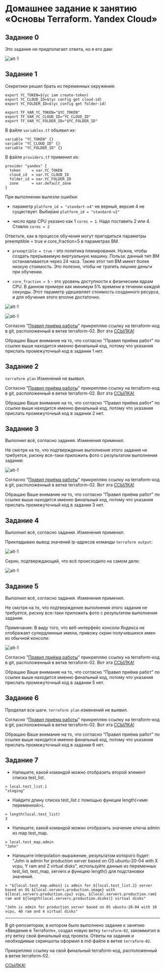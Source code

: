 # Домашнее задание к занятию «Основы Terraform. Yandex Cloud»


## Задание 0

Это задание не предполагает ответа, но я его дам:

![alt-1](https://github.com/antonmayko/devops-netology/blob/terraform-02/terraform/ter-02/assets/security-groups.png "security-groups")


## Задание 1

Секретики решил брать из переменных окружения:

```
export YC_TOKEN=$(yc iam create-token)
export YC_CLOUD_ID=$(yc config get cloud-id)
export YC_FOLDER_ID=$(yc config get folder-id)

export TF_VAR_YC_TOKEN="$YC_TOKEN"
export TF_VAR_YC_CLOUD_ID="YC_CLOUD_ID"
export TF_VAR_YC_FOLDER_ID="$YC_FOLDER_ID"
```

В файле `variables.tf` объявил их:

```
variable "YC_TOKEN" {}
variable "YC_CLOUD_ID" {}
variable "YC_FOLDER_ID" {}
```

В файле `providers.tf` применил их:

```
provider "yandex" {
  token     = var.YC_TOKEN
  cloud_id  = var.YC_CLOUD_ID
  folder_id = var.YC_FOLDER_ID
  zone      = var.default_zone
}
```

При выполнении вылезли ошибки:

- параметр `platform_id = "standart-v4"` не верный, версия 4 не существует. Выбираю `platform_id = "standard-v2"`

- число ядер CPU указано как 1   `cores = 1`. Надо поставить 2 или 4. Ставлю `cores = 2`


Ответьте, как в процессе обучения могут пригодиться параметры preemptible = true и core_fraction=5 в параметрах ВМ.

- `preemptible = true` - это политика планирования. Нужна, чтобы создать прерываемую виртуальную машину. Польза: данный тип ВМ останавливается через 24 часа.
Также этот тип ВМ имеет более низкую стоимость. Это полезно, чтобы не тратить лишние деньги при обучении.

- `core_fraction = 5` - это уровень доступности к физическим ядрам CPU. В данном примере как минимум 5% времени в течении каждой секунды. Этот параметр 
удешевляет стоимость созданного ресурса, и для обучения этого вполне достаточно.

![alt-1](https://github.com/antonmayko/devops-netology/blob/terraform-02/terraform/ter-02/assets/yc_vm.png "yc_vm")

![alt-1](https://github.com/antonmayko/devops-netology/blob/terraform-02/terraform/ter-02/assets/ssh_connect.png "ssh_connect")


Согласно "[Правил приёма работы](https://github.com/netology-code/ter-homeworks/blob/main/02/hw-02.md#правила-приёма-работы)" прикрепляю ссылку на 
terraform-код в git, расположенный в ветке terraform-02. Вот эта [ССЫЛКА!](https://github.com/antonmayko/devops-netology/tree/terraform-02/terraform/ter-02/src)

Обращаю Ваше внимание на то, что согласно "Правил приёма работ" по ссылке выше находится именно финальный код, 
потому что указания прислать промежуточный код в задании 1 нет.


## Задание 2

`terraform plan` Изменений не выявил.

Согласно "[Правил приёма работы](https://github.com/netology-code/ter-homeworks/blob/main/02/hw-02.md#правила-приёма-работы)" прикрепляю ссылку на 
terraform-код в git, расположенный в ветке terraform-02. Вот эта [ССЫЛКА!](https://github.com/antonmayko/devops-netology/tree/terraform-02/terraform/ter-02/src)

Обращаю Ваше внимание на то, что согласно "Правил приёма работ" по ссылке выше находится именно финальный код, 
потому что указания прислать промежуточный код в задании 2 нет.


## Задание 3

Выполнил всё, согласно задания. Изменения применил.

Не смотря на то, что подтверждение выполнения этого задания не требуется, рискну все-таки приложить фото с результатом выполнения задания:

![alt-1](https://github.com/antonmayko/devops-netology/blob/terraform-02/terraform/ter-02/assets/yc_vm_two.png "yc_vm_two")


Согласно "[Правил приёма работы](https://github.com/netology-code/ter-homeworks/blob/main/02/hw-02.md#правила-приёма-работы)" прикрепляю ссылку на 
terraform-код в git, расположенный в ветке terraform-02. Вот эта [ССЫЛКА!](https://github.com/antonmayko/devops-netology/tree/terraform-02/terraform/ter-02/src)

Обращаю Ваше внимание на то, что согласно "Правил приёма работ" по ссылке выше находится именно финальный код, 
потому что указания прислать промежуточный код в задании 3 нет.


## Задание 4

Выполнил всё, согласно задания. Изменения применил.

Прикладываю вывод значений ip-адресов команды `terraform output`:

![alt-1](https://github.com/antonmayko/devops-netology/blob/terraform-02/terraform/ter-02/assets/ter_vm_ext_ips.png "ter_vm_ext_ips")

Скрин, подтверждающий, что всё происходило на самом деле:

![alt-1](https://github.com/antonmayko/devops-netology/blob/terraform-02/terraform/ter-02/assets/yc_vm_ext_ips.png "yc_vm_ext_ips")


## Задание 5

Выполнил всё, согласно задания. Изменения применил.

Не смотря на то, что подтверждение выполнения этого задания не требуется, рискну все-таки приложить фото с результатом выполнения задания.

Примечание: В виду того, что веб-интерфейс консоли Яндекса не отображает супердлинные имена, привожу скрин получившихся имен из обычной консоли:

![alt-1](https://github.com/antonmayko/devops-netology/blob/terraform-02/terraform/ter-02/assets/yc_vm_names_locals.png "yc_vm_names_locals")

Согласно "[Правил приёма работы](https://github.com/netology-code/ter-homeworks/blob/main/02/hw-02.md#правила-приёма-работы)" прикрепляю ссылку на 
terraform-код в git, расположенный в ветке terraform-02. Вот эта [ССЫЛКА!](https://github.com/antonmayko/devops-netology/tree/terraform-02/terraform/ter-02/src)

Обращаю Ваше внимание на то, что согласно "Правил приёма работ" по ссылке выше находится именно финальный код, 
потому что указания прислать промежуточный код в задании 5 нет.


## Задание 6

Проделал все шаги. `terraform plan` изменений не выявил.

Согласно "[Правил приёма работы](https://github.com/netology-code/ter-homeworks/blob/main/02/hw-02.md#правила-приёма-работы)" прикрепляю ссылку на 
terraform-код в git, расположенный в ветке terraform-02. Вот эта [ССЫЛКА!](https://github.com/antonmayko/devops-netology/tree/terraform-02/terraform/ter-02/src)

Обращаю Ваше внимание на то, что согласно "Правил приёма работ" по ссылке выше находится именно финальный код, 
потому что указания прислать промежуточный код в задании 6 нет.


## Задание 7

- Напишите, какой командой можно отобразить второй элемент списка test_list.

```
> local.test_list.1
"staging"
```

- Найдите длину списка test_list с помощью функции length(<имя переменной>).

```
> length(local.test_list)
3
```

- Напишите, какой командой можно отобразить значение ключа admin из map test_map.

```
> local.test_map.admin
"John"
```

- Напишите interpolation-выражение, результатом которого будет: 
"John is admin for production server based on OS ubuntu-20-04 with X vcpu, Y ram and Z virtual disks", 
используйте данные из переменных test_list, test_map, servers и функцию length() для подстановки значений.

```
> "${local.test_map.admin} is admin for ${local.test_list.2} server based on OS ${local.servers.production.image} with ${local.servers.production.cpu} vcpu, ${local.servers.production.ram} ram and ${length(local.servers.production.disks)} virtual disks"

"John is admin for production server based on OS ubuntu-20-04 with 10 vcpu, 40 ram and 4 virtual disks"
```

------

В git-репозитории, в котором было выполнено задание к занятию «Введение в Terraform», создал новую ветку `terraform-02`, закоммитил 
в эту ветку свой финальный код проекта. Ответы на задания и необходимые скриншоты оформил в md-файле в ветке `terraform-02`.

Прикрепляю ссылку на свой финальный terraform-код, расположенный в ветке terraform-02. 

[ССЫЛКА!](https://github.com/antonmayko/devops-netology/tree/terraform-02/terraform/ter-02/src)